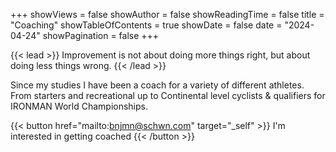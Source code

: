 +++
showViews = false
showAuthor = false
showReadingTime = false
title = "Coaching"
showTableOfContents = true
showDate = false
date = "2024-04-24"
showPagination = false
+++

{{< lead >}}
Improvement is not about doing more things right, but about doing less things wrong.
{{< /lead >}}

Since my studies I have been a coach for a variety of different athletes.
From starters and recreational up to Continental level cyclists & qualifiers for IRONMAN World Championships.


{{< button href="mailto:bnjmn@schwn.com" target="_self" >}}
I'm interested in getting coached
{{< /button >}}
